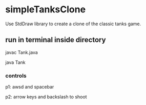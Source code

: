# simpleTanksClone
Use StdDraw library to create a clone of the classic tanks game.

## run in terminal inside directory
javac Tank.java

java Tank

### controls
p1: awsd and spacebar

p2:  arrow keys and backslash to shoot
